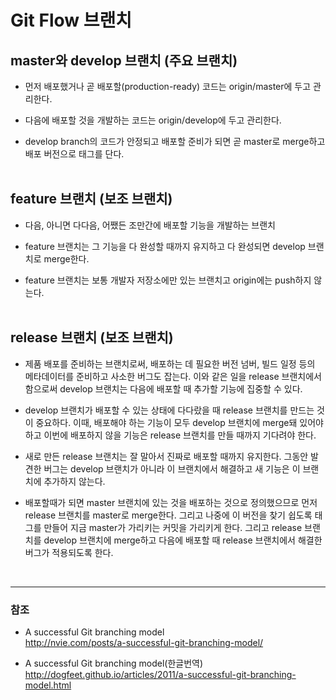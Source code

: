 # Git Flow 브랜치

## master와 develop 브랜치 (주요 브랜치)

* 먼저 배포했거나 곧 배포할(production-ready) 코드는 origin/master에 두고 관리한다.
 
* 다음에 배포할 것을 개발하는 코드는 origin/develop에 두고 관리한다.
  
* develop branch의 코드가 안정되고 배포할 준비가 되면 곧 master로 merge하고 배포 버전으로 태그를 단다.
<br><br>
 
## feature 브랜치 (보조 브랜치)

* 다음, 아니면 다다음, 어쨌든 조만간에 배포할 기능을 개발하는 브랜치
 
* feature 브랜치는 그 기능을 다 완성할 때까지 유지하고 다 완성되면 develop 브랜치로 merge한다.
 
* feature 브랜치는 보통 개발자 저장소에만 있는 브랜치고 origin에는 push하지 않는다.
<br><br>
 
## release 브랜치 (보조 브랜치) 

* 제품 배포를 준비하는 브랜치로써, 배포하는 데 필요한 버전 넘버, 빌드 일정 등의 메타데이터를 준비하고 사소한 버그도 잡는다. 이와 같은 일을 release 브랜치에서 함으로써 develop 브랜치는 다음에 배포할 때 추가할 기능에 집중할 수 있다. 

* develop 브랜치가 배포할 수 있는 상태에 다다랐을 때 release 브랜치를 만드는 것이 중요하다. 이때, 배포해야 하는 기능이 모두 develop 브랜치에 merge돼 있어야 하고 이번에 배포하지 않을 기능은 release 브랜치를 만들 때까지 기다려야 한다.
 
* 새로 만든 release 브랜치는 잘 말아서 진짜로 배포할 때까지 유지한다. 그동안 발견한 버그는 develop 브랜치가 아니라 이 브랜치에서 해결하고 새 기능은 이 브랜치에 추가하지 않는다.
 
* 배포할때가 되면 master 브랜치에 있는 것을 배포하는 것으로 정의했으므로 먼저 release 브랜치를 master로 merge한다. 그리고 나중에 이 버전을 찾기 쉽도록 태그를 만들어 지금 master가 가리키는 커밋을 가리키게 한다. 그리고 release 브랜치를 develop 브랜치에 merge하고 다음에 배포할 때 release 브랜치에서 해결한 버그가 적용되도록 한다.

<br>

***

### 참조
* A successful Git branching model<br>
<http://nvie.com/posts/a-successful-git-branching-model/>

* A successful Git branching model(한글번역)<br>
<http://dogfeet.github.io/articles/2011/a-successful-git-branching-model.html>

